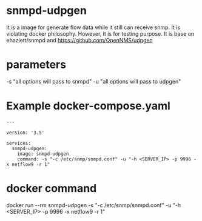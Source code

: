 # snmpd-udpgen
It is a image for generate flow data while it still can receive snmp. It is violating docker philosophy. However, it is for testing purpose. 
It is base on ehazlett/snmpd and https://github.com/OpenNMS/udpgen

# parameters
-s "all options will pass to snmpd"
-u "all options will pass to udpgen"

# Example docker-compose.yaml
```
---

version: '3.5'

services:
  snmpd-udpgen:
    image: snmpd-udpgen
    command: -s "-c /etc/snmp/snmpd.conf" -u "-h <SERVER_IP> -p 9996 -x netflow9 -r 1"
```
# docker command
docker run --rm snmpd-udpgen -s "-c /etc/snmp/snmpd.conf" -u "-h <SERVER_IP> -p 9996 -x netflow9 -r 1"

